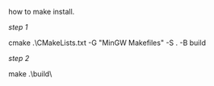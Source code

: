 how to make install.

*step 1*

cmake .\CMakeLists.txt -G "MinGW Makefiles" -S . -B build

*step 2*

make .\build\
